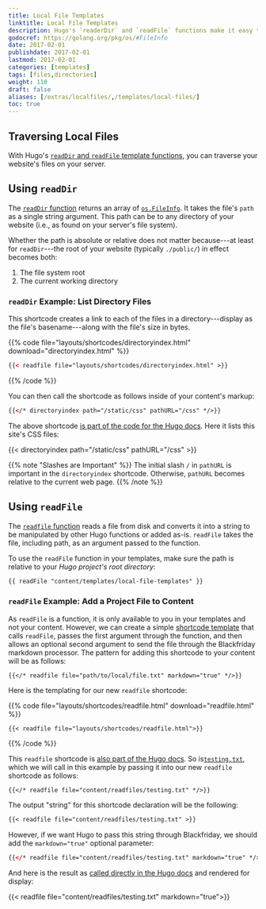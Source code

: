 ```yaml
---
title: Local File Templates
linktitle: Local File Templates
description: Hugo's `readerDir` and `readFile` functions make it easy to traverse your project's directory structure and write file contents to your templates.
godocref: https://golang.org/pkg/os/#FileInfo
date: 2017-02-01
publishdate: 2017-02-01
lastmod: 2017-02-01
categories: [templates]
tags: [files,directories]
weight: 110
draft: false
aliases: [/extras/localfiles/,/templates/local-files/]
toc: true
---
```


## Traversing Local Files

With Hugo's [`readDir` and `readFile` template functions][reads], you can traverse your website's files on your server.

## Using `readDir`

The [`readDir` function][reads] returns an array of [`os.FileInfo`][osfileinfo]. It takes the file's `path` as a single string argument. This path can be to any directory of your website (i.e., as found on your server's file system).

Whether the path is absolute or relative does not matter because---at least for `readDir`---the root of your website (typically `./public/`) in effect becomes both:

1. The file system root
2. The current working directory

### `readDir` Example: List Directory Files

This shortcode creates a link to each of the files in a directory---display as the file's basename---along with the file's size in bytes.

{{% code file="layouts/shortcodes/directoryindex.html" download="directoryindex.html" %}}
```html
{{< readfile file="layouts/shortcodes/directoryindex.html" >}}
```
{{% /code %}}

You can then call the shortcode as follows inside of your content's markup:

```html
{{</* directoryindex path="/static/css" pathURL="/css" */>}}
```

The above shortcode [is part of the code for the Hugo docs][dirindex]. Here it lists this site's CSS files:

{{< directoryindex path="/static/css" pathURL="/css" >}}



{{% note "Slashes are Important" %}}
The initial slash `/` in `pathURL` is important in the `directoryindex` shortcode. Otherwise, `pathURL` becomes relative to the current web page.
{{% /note %}}

## Using `readFile`

The [`readfile` function][reads] reads a file from disk and converts it into a string to be manipulated by other Hugo functions or added as-is. `readFile` takes the file, including path, as an argument passed to the function.

To use the `readFile` function in your templates, make sure the path is relative to your *Hugo project's root directory*:

```html
{{ readFile "content/templates/local-file-templates" }}
```

### `readFile` Example: Add a Project File to Content

As `readFile` is a function, it is only available to you in your templates and not your content. However, we can create a simple [shortcode template][sct] that calls `readFile`, passes the first argument through the function, and then allows an optional second argument to send the file through the Blackfriday markdown processor. The pattern for adding this shortcode to your content will be as follows:

```
{{</* readfile file="path/to/local/file.txt" markdown="true" */>}}
```

Here is the templating for our new `readfile` shortcode:

{{% code file="layouts/shortcodes/readfile.html" download="readfile.html" %}}
```
{{< readfile file="layouts/shortcodes/readfile.html">}}
```
{{% /code %}}

This `readfile` shortcode is [also part of the Hugo docs][readfilesource]. So is[`testing.txt`][testfile], which we will call in this example by passing it into our new `readfile` shortcode as follows:

```
{{</* readfile file="content/readfiles/testing.txt" */>}}
```

The output "string" for this shortcode declaration will be the following:

```markdown
{{< readfile file="content/readfiles/testing.txt" >}}
```

However, if we want Hugo to pass this string through Blackfriday, we should add the `markdown="true"` optional parameter:

```html
{{</* readfile file="content/readfiles/testing.txt" markdown="true" */>}}
```

And here is the result as [called directly in the Hugo docs][] and rendered for display:

{{< readfile file="content/readfiles/testing.txt" markdown="true">}}

[called directly in the Hugo docs]: https://github.com/spf13/hugo/blob/master/docs/content/templates/files.md
[dirindex]: https://github.com/spf13/hugo/blob/master/docs/layouts/shortcodes/directoryindex.html
[osfileinfo]: https://golang.org/pkg/os/#FileInfo
[reads]: /functions/readfile/
[sc]: /content-management/shortcodes/
[sct]: /templates/shortcode-templates/
[readfilesource]: https://github.com/spf13/hugo/blob/master/docs/layouts/shortcodes/readfile.html
[testfile]: https://github.com/spf13/hugo/blob/master/docs/testfile